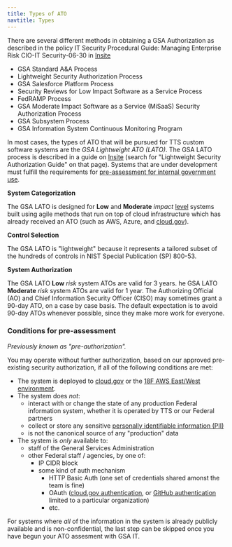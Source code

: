```yaml
---
title: Types of ATO
navtitle: Types
---
```

There are several different methods in obtaining a GSA Authorization as described in the policy  IT Security Procedural Guide: Managing Enterprise Risk CIO-IT Security-06-30 in [Insite](https://insite.gsa.gov/cdnstatic/insite/Managing_Enterprise_Risk_%5BCIO_IT_Security_06-30_Rev_16%5D_10-03-2019docx.pdf)
 - GSA Standard A&A Process
 - Lightweight Security Authorization Process
 - GSA Salesforce Platform Process
 - Security Reviews for Low Impact Software as a Service Process
 - FedRAMP Process
 - GSA Moderate Impact Software as a Service (MiSaaS) Security Authorization Process
 - GSA Subsystem Process
 - GSA Information System Continuous Monitoring Program

In most cases, the types of ATO that will be pursued for TTS custom software systems are the *GSA Lightweight ATO (LATO)*. The GSA LATO process is described in a guide on [Insite](https://insite.gsa.gov/topics/information-technology/security-and-privacy/it-security/it-security-procedural-guides) (search for "Lightweight Security Authorization Guide" on that page). Systems that are under development must fulfill the requirements for [pre-assessment for internal government use](#conditions-for-pre-assessment).

****System Categorization****

The GSA LATO is designed for **Low** and **Moderate** _impact_ [level](../levels/) systems built using agile methods that run on top of cloud infrastructure which has already received an ATO (such as AWS, Azure, and [cloud.gov](https://cloud.gov)).

****Control Selection****

The GSA LATO is "lightweight" because it represents a tailored subset of the hundreds of controls in NIST Special Publication (SP) 800-53.

****System Authorization****

The GSA LATO **Low** _risk_ system ATOs are valid for 3 years. he GSA LATO **Moderate** _risk_ system ATOs are valid for 1 year. The Authorizing Official (AO) and Chief Information Security Officer (CISO) may sometimes grant a 90-day ATO, on a case by case basis. The default expectation is to avoid 90-day ATOs whenever possible, since they make more work for everyone.

### Conditions for pre-assessment

_Previously known as "pre-authorization"._

You may operate without further authorization, based on our approved pre-existing security authorization, if all of the following conditions are met:

* The system is deployed to [cloud.gov](https://cloud.gov) or the [18F AWS East/West environment](../../infrastructure/aws/).
* The system does _not_:
    * interact with or change the state of any production Federal information system, whether it is operated by TTS or our Federal partners
    * collect or store any sensitive [personally identifiable information (PII)](../../privacy/)
    * is not the canonical source of any "production" data
* The system is _only_ available to:
    * staff of the General Services Administration
    * other Federal staff / agencies, by one of:
        * IP CIDR block
        * some kind of auth mechanism
            * HTTP Basic Auth (one set of credentials shared amonst the team is fine)
            * OAuth ([cloud.gov authentication](https://docs.cloud.gov/apps/leveraging-authentication/), or [GitHub authentication](https://developer.github.com/v3/oauth/) limited to a particular organization)
            * etc.

For systems where _all_ of the information in the system is already publicly available and is non-confidential, the last step can be skipped once you have begun your ATO assesment with GSA IT.
